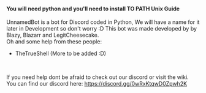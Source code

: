 



 #### You will need python and you'll need to install TO PATH Unix Guide 






UnnamedBot is a bot for Discord coded in Python, We will have a name for it later in Development so don't worry :D 
This bot was made developed by by Blazy, Blazarr and LegitCheesecake.
<br>
Oh and some help from these people:
- TheTrueShell
(More to be added :D)
<br>





If you need help dont be afraid to check out our discord or visit the wiki. 
You can find our discord here: https://discord.gg/0wRxKtqwD0Zpwh2K

